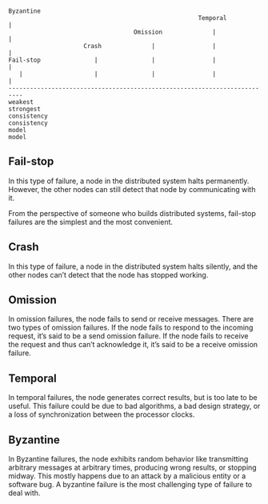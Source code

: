 ```
                                                                     
                                                                  Byzantine
                                                     Temporal           |
                                   Omission              |              |
                     Crash              |                |              |
Fail-stop               |               |                |              |
   |                    |               |                |              |
--------------------------------------------------------------------------
weakest                                                          strongest
consistency                                                     consistency
model                                                              model
```

## Fail-stop
In this type of failure, a node in the distributed system halts permanently. However, the other nodes can still detect that node by communicating with it.

From the perspective of someone who builds distributed systems, fail-stop failures are the simplest and the most convenient.

## Crash
In this type of failure, a node in the distributed system halts silently, and the other nodes can’t detect that the node has stopped working.

## Omission
In omission failures, the node fails to send or receive messages. There are two types of omission failures. If the node fails to respond to the incoming request, it’s said to be a send omission failure. If the node fails to receive the request and thus can’t acknowledge it, it’s said to be a receive omission failure.

## Temporal
In temporal failures, the node generates correct results, but is too late to be useful. This failure could be due to bad algorithms, a bad design strategy, or a loss of synchronization between the processor clocks.

## Byzantine
In Byzantine failures, the node exhibits random behavior like transmitting arbitrary messages at arbitrary times, producing wrong results, or stopping midway. This mostly happens due to an attack by a malicious entity or a software bug. A byzantine failure is the most challenging type of failure to deal with.
